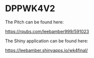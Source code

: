 # DPPWK4V2

The Pitch can be found here:

https://rpubs.com/leebamber999/591023

The Shiny application can be found here:

https://leebamber.shinyapps.io/wk4final/
